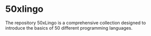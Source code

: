 # 50xlingo
The repository 50xLingo is a comprehensive collection designed to introduce the basics of 50 different programming languages.
